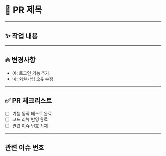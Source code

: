 # 📌 PR 제목
<!-- 작업 내용과 관련된 간단한 제목을 작성해주세요 -->

---

## ✨ 작업 내용
<!-- 이번 PR에서 작업한 내용을 간단히 설명해주세요 -->

---

## 🔥 변경사항
<!-- 변경된 주요 사항을箇条書きで記載 -->

- 예: 로그인 기능 추가
- 예: 회원가입 오류 수정

---

## ✅ PR 체크리스트
- [ ] 기능 동작 테스트 완료
- [ ] 코드 리뷰 반영 완료
- [ ] 관련 이슈 번호 기재

---

## 관련 이슈 번호
<!-- 예: #123 -->
